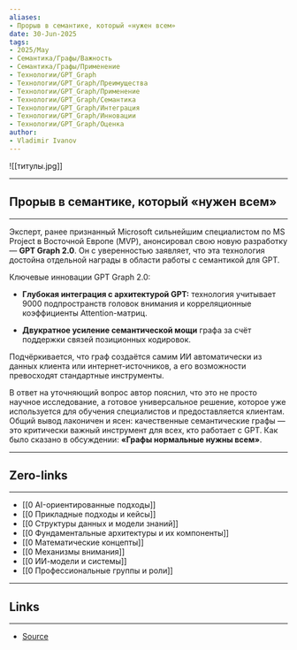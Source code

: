 ```yaml
---
aliases: 
- Прорыв в семантике, который «нужен всем» 
date: 30-Jun-2025
tags:
- 2025/May
- Семантика/Графы/Важность
- Семантика/Графы/Применение
- Технологии/GPT_Graph
- Технологии/GPT_Graph/Преимущества
- Технологии/GPT_Graph/Применение
- Технологии/GPT_Graph/Семантика
- Технологии/GPT_Graph/Интеграция
- Технологии/GPT_Graph/Инновации
- Технологии/GPT_Graph/Оценка
author:
- Vladimir Ivanov
---
```

![[титулы.jpg]]

-----
##  Прорыв в семантике, который «нужен всем» 
-----
Эксперт, ранее признанный Microsoft сильнейшим специалистом по MS Project в Восточной Европе (MVP), анонсировал свою новую разработку — **GPT Graph 2.0**. Он с уверенностью заявляет, что эта технология достойна отдельной награды в области работы с семантикой для GPT.

Ключевые инновации GPT Graph 2.0:

- **Глубокая интеграция с архитектурой GPT:** технология учитывает 9000 подпространств головок внимания и корреляционные коэффициенты Attention-матриц.
    
- **Двукратное усиление семантической мощи** графа за счёт поддержки связей позиционных кодировок.
    

Подчёркивается, что граф создаётся самим ИИ автоматически из данных клиента или интернет-источников, а его возможности превосходят стандартные инструменты.

В ответ на уточняющий вопрос автор пояснил, что это не просто научное исследование, а готовое универсальное решение, которое уже используется для обучения специалистов и предоставляется клиентам. Общий вывод лаконичен и ясен: качественные семантические графы — это критически важный инструмент для всех, кто работает с GPT. Как было сказано в обсуждении: **«Графы нормальные нужны всем»**.

---
## Zero-links
---
- [[0 AI-ориентированные подходы]]
- [[0 Прикладные подходы и кейсы]]
- [[0 Структуры данных и модели знаний]]
- [[0 Фундаментальные архитектуры и их компоненты]]
- [[0 Математические концепты]]
- [[0 Механизмы внимания]]
- [[0 ИИ-модели и системы]]
- [[0 Профессиональные группы и роли]]

---
## Links
---
- [Source](https://t.me/turboproject/1687)